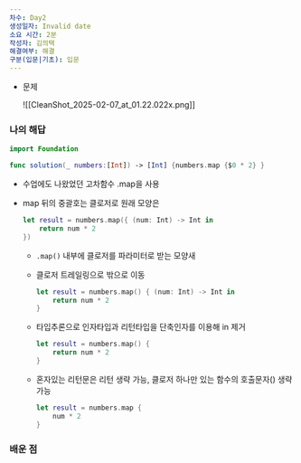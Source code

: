```yaml
---
차수: Day2
생성일자: Invalid date
소요 시간: 2분
작성자: 김의택
해결여부: 해결
구분(입문|기초): 입문
---
```

- 문제
    
    ![[CleanShot_2025-02-07_at_01.22.022x.png]]
    

### 나의 해답

```Swift
import Foundation

func solution(_ numbers:[Int]) -> [Int] {numbers.map {$0 * 2} }
```

- 수업에도 나왔었던 고차함수 .map을 사용
- map 뒤의 중괄호는 클로저로 원래 모양은
    
    ```Swift
    let result = numbers.map({ (num: Int) -> Int in
        return num * 2
    })
    ```
    
    - `.map()` 내부에 클로저를 파라미터로 받는 모양새
    - 클로저 트레일링으로 밖으로 이동
        
        ```Swift
        let result = numbers.map() { (num: Int) -> Int in
            return num * 2
        }
        ```
        
    - 타입추론으로 인자타입과 리턴타입을 단축인자를 이용해 in 제거
        
        ```Swift
        let result = numbers.map() {
            return num * 2
        }
        ```
        
    - 혼자있는 리턴문은 리턴 생략 가능, 클로저 하나만 있는 함수의 호출문자() 생략 가능
        
        ```Swift
        let result = numbers.map {
            num * 2
        }
        ```
        

  

### 배운 점